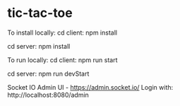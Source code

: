 # tic-tac-toe

To install locally:
cd client:
npm install

cd server:
npm install

To run locally:
cd client:
npm run start

cd server:
npm run devStart

Socket IO Admin UI - https://admin.socket.io/
Login with: http://localhost:8080/admin
